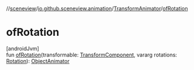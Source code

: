 //[sceneview](../../../index.md)/[io.github.sceneview.animation](../index.md)/[TransformAnimator](index.md)/[ofRotation](of-rotation.md)

# ofRotation

[androidJvm]\
fun [ofRotation](of-rotation.md)(transformable: [TransformComponent](../../io.github.sceneview.components/-transform-component/index.md), vararg rotations: [Rotation](../../io.github.sceneview.math/index.md#1133844556%2FClasslikes%2F-1571379623)): [ObjectAnimator](https://developer.android.com/reference/kotlin/android/animation/ObjectAnimator.html)

